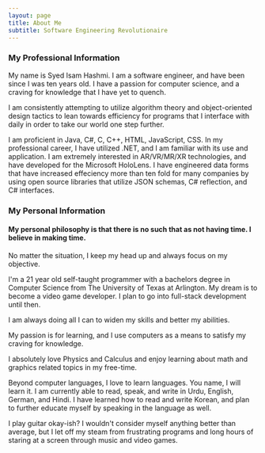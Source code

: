 ```yaml
---
layout: page
title: About Me
subtitle: Software Engineering Revolutionaire
---
```

### My Professional Information

My name is Syed Isam Hashmi.
I am a software engineer, and have been since I was ten years old. I have a passion for computer science, and a craving for knowledge that I have yet to quench.

I am consistently attempting to utilize algorithm theory and object-oriented design tactics to lean towards efficiency for programs that I interface with daily in order to take our world one step further.

I am proficient in Java, C#, C, C++, HTML, JavaScript, CSS.
In my professional career, I have utilized .NET, and I am familiar with its use and application.
I am extremely interested in AR/VR/MR/XR technologies, and have developed for the Microsoft HoloLens.
I have engineered data forms that have increased effeciency more than ten fold for many companies by using open source libraries that utilize JSON schemas, C# reflection, and C# interfaces. 

### My Personal Information

#### My personal philosophy is that there is no such that as not having time. I believe in making time.
No matter the situation, I keep my head up and always focus on my objective.

I'm a 21 year old self-taught programmer with a bachelors degree in Computer Science from The University of Texas at Arlington. My dream is to become a video game developer. I plan to go into full-stack development until then.

I am always doing all I can to widen my skills and better my abilities. 

My passion is for learning, and I use computers as a means to satisfy my craving for knowledge. 

I absolutely love Physics and Calculus and enjoy learning about math and graphics related topics in my free-time.

Beyond computer languages, I love to learn languages. You name, I will learn it. 
I am currently able to read, speak, and write in Urdu, English, German, and Hindi. 
I have learned how to read and write Korean, and plan to further educate myself by speaking in the language as well.

I play guitar okay-ish? I wouldn't consider myself anything better than average, but I let off my steam from frustrating programs and long hours of staring at a screen through music and video games. 
